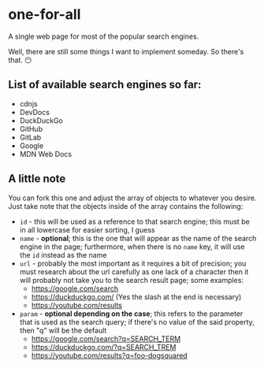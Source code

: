 # one-for-all
A single web page for most of the popular search engines.

Well, there are still some things I want to implement someday. So there's that. 😶

## List of available search engines so far:
- cdnjs
- DevDocs
- DuckDuckGo
- GitHub
- GitLab
- Google
- MDN Web Docs

## A little note
You can fork this one and adjust the array of objects to whatever you desire. Just take note that the objects inside of the array contains the following:
- `id` - this will be used as a reference to that search engine; this must be in all lowercase for easier sorting, I guess
- `name` - **optional**; this is the one that will appear as the name of the search engine in the page; furthermore, when there is no `name` key, it will use the `id` instead as the name
- `url` - probably the most important as it requires a bit of precision; you must research about the url carefully as one lack of a character then it will probably not take you to the search result page; some examples:
    - https://google.com/search
    - https://duckduckgo.com/ (Yes the slash at the end is necessary)
    - https://youtube.com/results
- `param` - **optional depending on the case**; this refers to the parameter that is used as the search query; if there's no value of the said property, then "q" will be the default
    - https://google.com/search?q=SEARCH_TERM
    - https://duckduckgo.com/?q=SEARCH_TREM
    - https://youtube.com/results?q=foo-dogsquared
